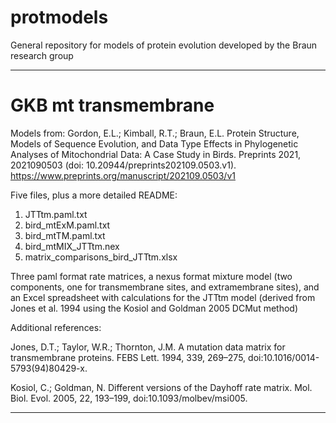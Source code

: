 # protmodels
General repository for models of protein evolution developed by the Braun research group

------------------------------------------------------------
# GKB mt transmembrane

Models from:
Gordon, E.L.; Kimball, R.T.; Braun, E.L. Protein Structure, Models of Sequence Evolution, and Data Type Effects in Phylogenetic Analyses of Mitochondrial Data: A Case Study in Birds. Preprints 2021, 2021090503 (doi: 10.20944/preprints202109.0503.v1). https://www.preprints.org/manuscript/202109.0503/v1

Five files, plus a more detailed README:
  1) JTTtm.paml.txt
  2) bird_mtExM.paml.txt
  3) bird_mtTM.paml.txt
  4) bird_mtMIX_JTTtm.nex
  5) matrix_comparisons_bird_JTTtm.xlsx

Three paml format rate matrices, a nexus format mixture model (two components, one for transmembrane sites, and extramembrane sites), and an Excel spreadsheet with calculations for the JTTtm model (derived from Jones et al. 1994 using the Kosiol and Goldman 2005 DCMut method)

Additional references:

Jones, D.T.; Taylor, W.R.; Thornton, J.M. A mutation data matrix for transmembrane proteins. FEBS Lett. 1994, 339, 269–275, doi:10.1016/0014-5793(94)80429-x.

Kosiol, C.; Goldman, N. Different versions of the Dayhoff rate matrix. Mol. Biol. Evol. 2005, 22, 193–199, doi:10.1093/molbev/msi005.

------------------------------------------------------------

